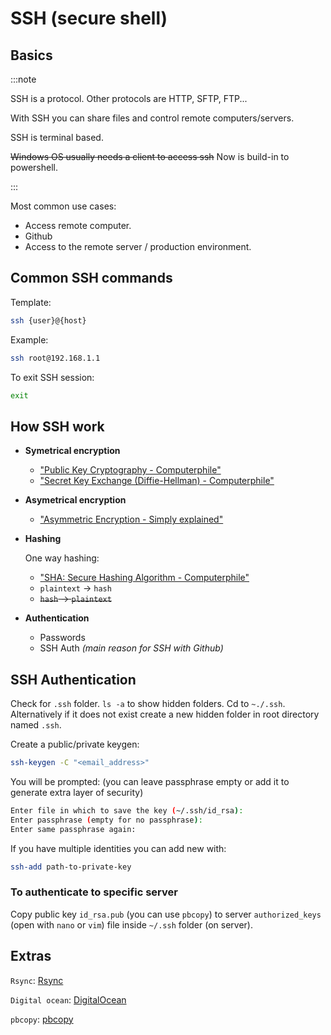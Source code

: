 # SSH (secure shell)

## Basics

:::note

SSH is a protocol. Other protocols are HTTP, SFTP, FTP...

With SSH you can share files and control remote computers/servers.

SSH is terminal based.

~~Windows OS usually needs a client to access ssh~~ Now is build-in to powershell.

:::

Most common use cases:

- Access remote computer.
- Github
- Access to the remote server / production environment.

## Common SSH commands

Template:

```bash
ssh {user}@{host}
```

Example:

```bash
ssh root@192.168.1.1
```

To exit SSH session:

```bash
exit
```

## How SSH work

- **Symetrical encryption**
  - ["Public Key Cryptography - Computerphile"](https://www.youtube.com/watch?v=GSIDS_lvRv4)
  - ["Secret Key Exchange (Diffie-Hellman) - Computerphile"](https://www.youtube.com/watch?v=NmM9HA2MQGI)

- **Asymetrical encryption**
  - ["Asymmetric Encryption - Simply explained"](https://www.youtube.com/watch?v=AQDCe585Lnc)

- **Hashing**

    One way hashing:
  - ["SHA: Secure Hashing Algorithm - Computerphile"](https://www.youtube.com/watch?v=DMtFhACPnTY)
  - `plaintext` -> `hash`
  - ~~`hash` -> `plaintext`~~

- **Authentication**
  - Passwords
  - SSH Auth *(main reason for SSH with Github)*

## SSH Authentication

Check for `.ssh` folder. `ls -a` to show hidden folders.
Cd to `~./.ssh`.
Alternatively if it does not exist create a new hidden folder in root directory named `.ssh`.

Create a public/private keygen:

```bash
ssh-keygen -C "<email_address>"
```

You will be prompted: (you can leave passphrase empty or add it to generate extra layer of security)

```bash
Enter file in which to save the key (~/.ssh/id_rsa):
Enter passphrase (empty for no passphrase):
Enter same passphrase again:
```

If you have multiple identities you can add new with:

```bash
ssh-add path-to-private-key
```

### To authenticate to specific server

Copy public key `id_rsa.pub` (you can use `pbcopy`) to server `authorized_keys` (open with `nano` or `vim`) file inside `~/.ssh` folder (on server).

## Extras

`Rsync`: [Rsync](https://www.tecmint.com/rsync-local-remote-file-synchronization-commands/)

`Digital ocean`: [DigitalOcean](https://www.digitalocean.com/)

`pbcopy`: [pbcopy](https://garywoodfine.com/use-pbcopy-on-ubuntu/)
